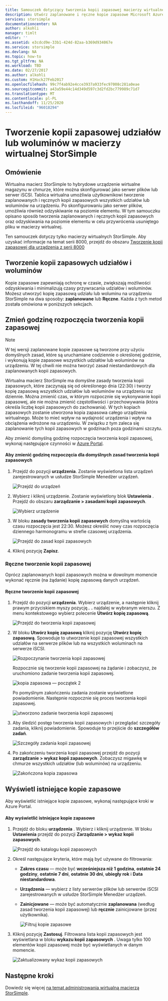 ```yaml
---
title: Samouczek dotyczący tworzenia kopii zapasowej macierzy wirtualnej Microsoft Azure StorSimple | Microsoft Docs
description: Utwórz zaplanowane i ręczne kopie zapasowe Microsoft Azure StorSimple macierzy wirtualnej i wykonaj odzyskiwanie na poziomie elementu, aby przywrócić usunięty plik w macierzy wirtualnej.
services: storsimple
documentationcenter: NA
author: alkohli
manager: timlt
editor: ''
ms.assetid: e3cdcd9e-33b1-424d-82aa-b369d934067e
ms.service: storsimple
ms.devlang: NA
ms.topic: how-to
ms.tgt_pltfrm: NA
ms.workload: TBD
ms.date: 02/27/2017
ms.author: alkohli
ms.custom: H1Hack27Feb2017
ms.openlocfilehash: 99c7f4ab92e4cce3937a933fec97008c281a0eae
ms.sourcegitcommit: a43a59e44c14d349d597c3d2fd2bc779989c71d7
ms.translationtype: MT
ms.contentlocale: pl-PL
ms.lasthandoff: 11/25/2020
ms.locfileid: "96018294"
---
```

# <a name="back-up-shares-or-volumes-on-your-storsimple-virtual-array"></a>Tworzenie kopii zapasowej udziałów lub woluminów w macierzy wirtualnej StorSimple

## <a name="overview"></a>Omówienie

Wirtualna macierz StorSimple to hybrydowe urządzenie wirtualne magazynu w chmurze, które można skonfigurować jako serwer plików lub serwer iSCSI. Tablica wirtualna umożliwia użytkownikowi tworzenie zaplanowanych i ręcznych kopii zapasowych wszystkich udziałów lub woluminów na urządzeniu. Po skonfigurowaniu jako serwer plików, umożliwia również odzyskiwanie na poziomie elementu. W tym samouczku opisano sposób tworzenia zaplanowanych i ręcznych kopii zapasowych oraz odzyskiwania na poziomie elementu w celu przywrócenia usuniętego pliku w macierzy wirtualnej.

Ten samouczek dotyczy tylko macierzy wirtualnych StorSimple. Aby uzyskać informacje na temat serii 8000, przejdź do obszaru [Tworzenie kopii zapasowej dla urządzenia z serii 8000](./storsimple-8000-manage-backup-policies-u2.md)

## <a name="back-up-shares-and-volumes"></a>Tworzenie kopii zapasowych udziałów i woluminów

Kopie zapasowe zapewniają ochronę w czasie, zwiększają możliwości odzyskiwania i minimalizują czasy przywracania udziałów i woluminów. Możesz utworzyć kopię zapasową udziału lub woluminu na urządzeniu StorSimple na dwa sposoby: **zaplanowane** lub **Ręczne**. Każda z tych metod została omówiona w poniższych sekcjach.

## <a name="change-the-backup-start-time"></a>Zmień godzinę rozpoczęcia tworzenia kopii zapasowej

> [!NOTE]
> W tej wersji zaplanowane kopie zapasowe są tworzone przy użyciu domyślnych zasad, które są uruchamiane codziennie o określonej godzinie, i wykonują kopie zapasowe wszystkich udziałów lub woluminów na urządzeniu. W tej chwili nie można tworzyć zasad niestandardowych dla zaplanowanych kopii zapasowych.


Wirtualna macierz StorSimple ma domyślne zasady tworzenia kopii zapasowych, które zaczynają się od określonego dnia (22:30) i tworzy kopię zapasową wszystkich udziałów lub woluminów na urządzeniu raz dziennie. Można zmienić czas, w którym rozpocznie się wykonywanie kopii zapasowej, ale nie można zmienić częstotliwości i przechowywania (która określa liczbę kopii zapasowych do zachowania). W tych kopiach zapasowych zostanie utworzona kopia zapasowa całego urządzenia wirtualnego. Może to mieć wpływ na wydajność urządzenia i wpływ na obciążenia wdrożone na urządzeniu. W związku z tym zaleca się zaplanowanie tych kopii zapasowych w godzinach poza godzinami szczytu.

 Aby zmienić domyślną godzinę rozpoczęcia tworzenia kopii zapasowej, wykonaj następujące czynności w [Azure Portal](https://portal.azure.com/).

#### <a name="to-change-the-start-time-for-the-default-backup-policy"></a>Aby zmienić godzinę rozpoczęcia dla domyślnych zasad tworzenia kopii zapasowych

1. Przejdź do pozycji **urządzenia**. Zostanie wyświetlona lista urządzeń zarejestrowanych w usłudze StorSimple Menedżer urządzeń. 
   
    ![Przejdź do urządzeń](./media/storsimple-virtual-array-backup/changebuschedule1.png)

2. Wybierz i kliknij urządzenie. Zostanie wyświetlony blok **Ustawienia** . Przejdź do obszaru **zarządzanie > zasadami kopii zapasowych**.
   
    ![Wybierz urządzenie](./media/storsimple-virtual-array-backup/changebuschedule2.png)

3. W bloku **zasady tworzenia kopii zapasowych** domyślną wartością czasu rozpoczęcia jest 22:30. Możesz określić nowy czas rozpoczęcia dziennego harmonogramu w strefie czasowej urządzenia.
   
    ![Przejdź do zasad kopii zapasowych](./media/storsimple-virtual-array-backup/changebuschedule5.png)

4. Kliknij pozycję **Zapisz**.

### <a name="take-a-manual-backup"></a>Ręczne tworzenie kopii zapasowej

Oprócz zaplanowanych kopii zapasowych można w dowolnym momencie wykonać ręcznie (na żądanie) kopię zapasową danych urządzeń.

#### <a name="to-create-a-manual-backup"></a>Ręczne tworzenie kopii zapasowej

1. Przejdź do pozycji **urządzenia**. Wybierz urządzenie, a następnie kliknij prawym przyciskiem myszy pozycję.. **.** najdalej w wybranym wierszu. Z menu kontekstowego wybierz polecenie **Utwórz kopię zapasową**.
   
    ![Przejdź do tworzenia kopii zapasowej](./media/storsimple-virtual-array-backup/takebackup1m.png)

2. W bloku **Utwórz kopię zapasową** kliknij pozycję **Utwórz kopię zapasową**. Spowoduje to utworzenie kopii zapasowej wszystkich udziałów na serwerze plików lub na wszystkich woluminach na serwerze iSCSI. 
   
    ![Rozpoczynanie tworzenia kopii zapasowej](./media/storsimple-virtual-array-backup/takebackup2m.png)
   
    Rozpocznie się tworzenie kopii zapasowej na żądanie i zobaczysz, że uruchomiono zadanie tworzenia kopii zapasowej.
   
    ![kopia zapasowa — początek 2](./media/storsimple-virtual-array-backup/takebackup3m.png) 
   
    Po pomyślnym zakończeniu zadania zostanie wyświetlone powiadomienie. Następnie rozpocznie się proces tworzenia kopii zapasowej.
   
    ![utworzono zadanie tworzenia kopii zapasowej](./media/storsimple-virtual-array-backup/takebackup4m.png)

3. Aby śledzić postęp tworzenia kopii zapasowych i przeglądać szczegóły zadania, kliknij powiadomienie. Spowoduje to przejście do  **szczegółów zadań**.
   
     ![Szczegóły zadania kopii zapasowej](./media/storsimple-virtual-array-backup/takebackup5m.png)

4. Po zakończeniu tworzenia kopii zapasowej przejdź do pozycji **zarządzanie > wykaz kopii zapasowych**. Zobaczysz migawkę w chmurze wszystkich udziałów (lub woluminów) na urządzeniu.
   
    ![Zakończona kopia zapasowa](./media/storsimple-virtual-array-backup/takebackup19m.png) 

## <a name="view-existing-backups"></a>Wyświetl istniejące kopie zapasowe
Aby wyświetlić istniejące kopie zapasowe, wykonaj następujące kroki w Azure Portal.

#### <a name="to-view-existing-backups"></a>Aby wyświetlić istniejące kopie zapasowe

1. Przejdź do bloku **urządzenia** . Wybierz i kliknij urządzenie. W bloku **Ustawienia** przejdź do pozycji **Zarządzanie > wykaz kopii zapasowych**.
   
    ![Przejdź do katalogu kopii zapasowych](./media/storsimple-virtual-array-backup/viewbackups1.png)
2. Określ następujące kryteria, które mają być używane do filtrowania:
   
   - **Zakres czasu** — może być **wcześniejsza niż 1 godzina**, **ostatnie 24 godziny**, **ostatnie 7 dni**, **ostatnie 30 dni**, **ubiegły rok** i **Data niestandardowa**.
    
   - **Urządzenia** — wybierz z listy serwerów plików lub serwerów iSCSI zarejestrowanych w usłudze StorSimple Menedżer urządzeń.
   
   - **Zainicjowane** — może być automatycznie **zaplanowana** (według zasad tworzenia kopii zapasowej) lub **ręcznie** zainicjowane (przez użytkownika).
   
     ![Filtruj kopie zapasowe](./media/storsimple-virtual-array-backup/viewbackups2.png)

3. Kliknij pozycję **Zastosuj**. Filtrowana lista kopii zapasowych jest wyświetlana w bloku **wykazu kopii zapasowych** . Uwaga tylko 100 elementów kopii zapasowej może być wyświetlanych w danym momencie.
   
    ![Zaktualizowany wykaz kopii zapasowych](./media/storsimple-virtual-array-backup/viewbackups3.png)

## <a name="next-steps"></a>Następne kroki

Dowiedz się więcej [na temat administrowania wirtualną macierzą StorSimple](storsimple-ova-web-ui-admin.md).